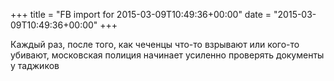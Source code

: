 +++
title = "FB import for 2015-03-09T10:49:36+00:00"
date = "2015-03-09T10:49:36+00:00"
+++

Каждый раз, после того, как чеченцы что-то взрывают или кого-то убивают, московская полиция начинает усиленно проверять документы у таджиков


